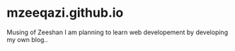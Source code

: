 # mzeeqazi.github.io
Musing of Zeeshan
I am planning to learn web developement by developing my own blog..

